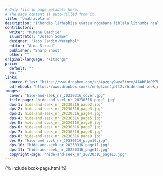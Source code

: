 ```yaml
---
# Only fill in page metadata here.
# The page content is auto-filled from it.
title: "Umabhacelana"
description: "IKhondlo lirhaphisa uKatsu ngombana lihlala lithumba njalo emdlalweni wakamabhacelana. Ngokukhamba kwesikhathi, iKhondlo lacabanga iqhinga elingcono nelizalisiza."
contributors:
  writer: "Munene Baadjie"
  illustrator: "Joseph Somwe"
  designer: "Jess Jardim-Wedephol"
  editor: "Anna Stroud"
  publisher: "Sharp Shoot"
  other: ""
original-language: "Xitsonga"
price:
  default: ""
  en: ""
links:
  source-files: "https://www.dropbox.com/sh/4pzghy2wya5inyx/AAAbRJdOP7P7c9itO2zgUth4a?dl=0"
  pdf-ebook: "https://www.dropbox.com/s/nn6g6zmn4geft2v/hide-and-seek_nr_20230316.pdf?dl=0"
images:
  cover: "hide-and-seek_nr_20230316_cover.jpg"
  title-page: "hide-and-seek_nr_20230316_page1.jpg"
  dps-1: hide-and-seek_nr_20230316_page2.jpg"
  dps-2: hide-and-seek_nr_20230316_page3.jpg"
  dps-3: hide-and-seek_nr_20230316_page4.jpg"
  dps-4: hide-and-seek_nr_20230316_page5.jpg"
  dps-5: hide-and-seek_nr_20230316_page6.jpg"
  dps-6: hide-and-seek_nr_20230316_page7.jpg"
  dps-7: hide-and-seek_nr_20230316_page8.jpg"
  dps-8: hide-and-seek_nr_20230316_page9.jpg"
  dps-9: "hide-and-seek_nr_20230316_page10.jpg"
  dps-10: "hide-and-seek_nr_20230316_page11.jpg"
  dps-11: "hide-and-seek_nr_20230316_page12.jpg"
  copyright-page: "hide-and-seek_nr_20230316_page13.jpg"
---
```


{% include book-page.html %}


